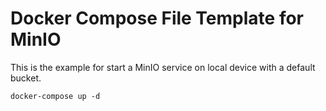 # Docker Compose File Template for MinIO

This is the example for start a MinIO service on local device with a default bucket. 

```
docker-compose up -d
```
